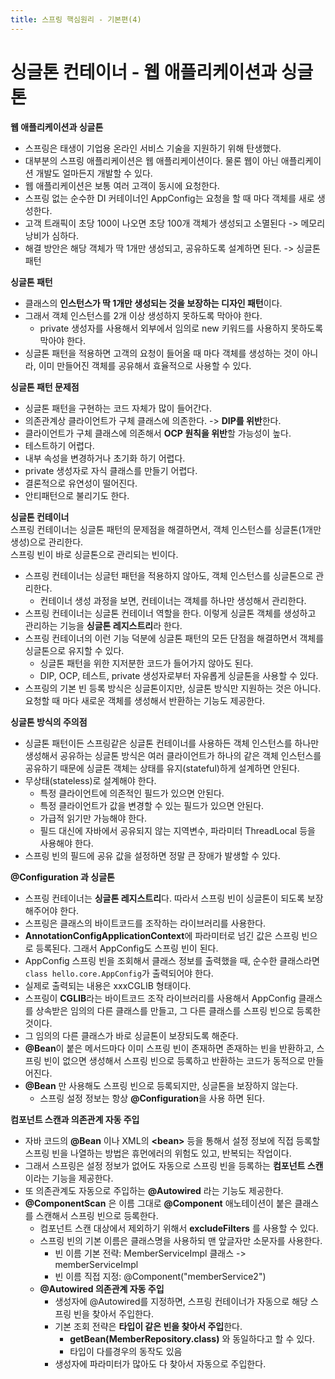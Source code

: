 ```yaml
---
title: 스프링 핵심원리 - 기본편(4)
---
```


# 싱글톤 컨테이너 - 웹 애플리케이션과 싱글톤
**웹 애플리케이션과 싱글톤**   
- 스프링은 태생이 기업용 온라인 서비스 기술을 지원하기 위해 탄생했다.
- 대부분의 스프링 애플리케이션은 웹 애플리케이션이다. 물론 웹이 아닌 애플리케이션 개발도 얼마든지 개발할 수 있다.
- 웹 애플리케이션은 보통 여러 고객이 동시에 요청한다.
- 스프링 없는 순수한 DI 커테이너인 AppConfig는 요청을 할 때 마다 객체를 새로 생성한다.
- 고객 트래픽이 초당 100이 나오면 초당 100개 객체가 생성되고 소멸된다 -> 메모리 낭비가 심하다.
- 해결 방안은 해당 객체가 딱 1개만 생성되고, 공유하도록 설계하면 된다. -> 싱글톤 패턴

**싱글톤 패턴**   
- 클래스의 **인스턴스가 딱 1개만 생성되는 것을 보장하는 디자인 패턴**이다.
- 그래서 객체 인스턴스를 2개 이상 생성하지 못하도록 막아야 한다.
	- private 생성자를 사용해서 외부에서 임의로 new 키워드를 사용하지 못하도록 막아야 한다.
- 싱글톤 패턴을 적용하면 고객의 요청이 들어올 때 마다 객체를 생성하는 것이 아니라, 이미 만들어진 객체를 공유해서 효율적으로 사용할 수 있다.

**싱글톤 패턴 문제점**   
- 싱글톤 패턴을 구현하는 코드 자체가 많이 들어간다.
- 의존관계상 클라이언트가 구체 클래스에 의존한다. -> **DIP를 위반**한다.
- 클라이언트가 구체 클래스에 의존해서 **OCP 원칙을 위반**할 가능성이 높다.
- 테스트하기 어렵다.
- 내부 속성을 변경하거나 초기화 하기 어렵다.
- private 생성자로 자식 클래스를 만들기 어렵다.
- 결론적으로 유연성이 떨어진다.
- 안티패턴으로 불리기도 한다.

**싱글톤 컨테이너**   
스프링 컨테이너는 싱글톤 패턴의 문제점을 해결하면서, 객체 인스턴스를 싱글톤(1개만 생성)으로 관리한다.   
스프링 빈이 바로 싱글톤으로 관리되는 빈이다.   

- 스프링 컨테이너는 싱글턴 패턴을 적용하지 않아도, 객체 인스턴스를 싱글톤으로 관리한다.
	- 컨테이너 생성 과정을 보면, 컨테이너는 객체를 하나만 생성해서 관리한다.
- 스프링 컨테이너는 싱글톤 컨테이너 역할을 한다. 이렇게 싱글톤 객체를 생성하고 관리하는 기능을 **싱글톤 레지스트리**라 한다.
- 스프링 컨테이너의 이런 기능 덕분에 싱글톤 패턴의 모든 단점을 해결하면서 객체를 싱글톤으로 유지할 수 있다.
	- 싱글톤 패턴을 위한 지저분한 코드가 들어가지 않아도 된다.
	- DIP, OCP, 테스트, private 생성자로부터 자유롭게 싱글톤을 사용할 수 있다.
- 스프링의 기본 빈 등록 방식은 싱글톤이지만, 싱글톤 방식만 지원하는 것은 아니다. 요청할 때 마다 새로운 객체를 생성해서 반환하는 기능도 제공한다.

**싱글톤  방식의 주의점**  
- 싱글톤 패턴이든 스프링같은 싱글톤 컨테이너를 사용하든 객체 인스턴스를 하나만 생성해서 공유하는 싱글톤 방식은 여러 클라이언트가 하나의 같은 객체 인스턴스를 공유하기 때문에 싱글톤 객체는 상태를 유지(stateful)하게 설계하면 안된다.
- 무상태(stateless)로 설계해야 한다.
	- 특정 클라이언트에 의존적인 필드가 있으면 안된다.
	- 특정 클라이언트가 값을 변경할 수 있는 필드가 있으면 안된다.
	- 가급적 읽기만 가능해야 한다.
	- 필드 대신에 자바에서 공유되지 않는 지역변수, 파라미터 ThreadLocal 등을 사용해야 한다.
- 스프링 빈의 필드에 공유 값을 설정하면 정말 큰 장애가 발생할 수 있다.

**@Configuration 과 싱글톤**   
- 스프링 컨테이너는 **싱글톤 레지스트리**다. 따라서 스프링 빈이 싱글톤이 되도록 보장해주어야 한다. 
- 스프링은 클래스의 바이트코드를 조작하는 라이브러리를 사용한다.
- **AnnotationConfigApplicationContext**에 파라미터로 넘긴 값은 스프링 빈으로 등록된다. 그래서 AppConfig도 스프링 빈이 된다.
- AppConfig 스프링 빈을 조회해서 클래스 정보를 출력했을 때, 순수한 클래스라면 `class hello.core.AppConfig`가 출력되어야 한다.
- 실제로 출력되는 내용은 xxxCGLIB 형태이다.
- 스프링이 **CGLIB**라는 바이트코드 조작 라이브러리를 사용해서 AppConfig 클래스를 상속받은 임의의 다른 클래스를 만들고, 그 다른 클래스를 스프링 빈으로 등록한 것이다.
- 그 임의의 다른 클래스가 바로 싱글톤이 보장되도록 해준다.
- **@Bean**이 붙은 메서드마다 이미 스프링 빈이 존재하면 존재하는 빈을 반환하고, 스프링 빈이 없으면 생성해서 스프링 빈으로 등록하고 반환하는 코드가 동적으로 만들어진다.
- **@Bean** 만 사용해도 스프링 빈으로 등록되지만, 싱글톤을 보장하지 않는다.
	- 스프링 설정 정보는 항상 **@Configuration**을 사용 하면 된다.

**컴포넌트 스캔과 의존관계 자동 주입**   
- 자바 코드의 **@Bean** 이나 XML의 **\<bean>** 등을 통해서 설정 정보에 직접 등록할 스프링 빈을 나열하는 방법은 휴먼에러의 위험도 있고, 반복되는 작업이다.
- 그래서 스프링은 설정 정보가 없어도 자동으로 스프링 빈을 등록하는 **컴포넌트 스캔** 이라는 기능을 제공한다.
- 또 의존관계도 자동으로 주입하는 **@Autowired** 라는 기능도 제공한다.
- **@ComponentScan** 은 이름 그대로 **@Component** 애노테이션이 붙은 클래스를 스캔해서 스프링 빈으로 등록한다.
	- 컴포넌트 스캔 대상에서 제외하기 위해서 **excludeFilters** 를 사용할 수 있다.
	- 스프링 빈의 기본 이름은 클래스명을 사용하되 맨 앞글자만 소문자를 사용한다.
		- 빈 이름 기본 전략: MemberServiceImpl 클래스 -> memberServiceImpl
		- 빈 이름 직접 지정: @Component("memberService2")
	- **@Autowired 의존관계 자동 주입**
		- 생성자에 @Autowired를 지정하면, 스프링 컨테이너가 자동으로 해당 스프링 빈을 찾아서 주입한다.
		- 기본 조회 전략은 **타입이 같은 빈을 찾아서 주입**한다.
			- **getBean(MemberRepository.class)** 와 동일하다고 할 수 있다.
			- 타입이 다를경우의 동작도 있음
		- 생성자에 파라미터가 많아도 다 찾아서 자동으로 주입한다.

